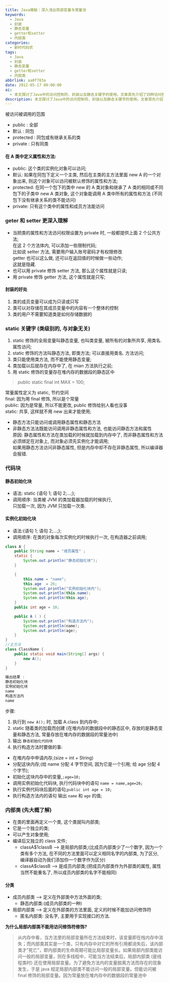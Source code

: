 ```yaml
---
title: Java揭秘：深入浅出局部变量与常量池
keywords:
  - Java
  - 封装
  - 静态变量
  - getter和setter
  - 内部类
categories:
  - 新时代码农
tags:
  - Java
  - 封装
  - 静态变量
  - getter和setter
  - 内部类
abbrlink: aa0f783a
date: 2012-05-17 00:00:00
ai:
  - 本文探讨了Java中的访问控制符、封装以及静态关键字的使用。文章首先介绍了四种访问控制符(public, 默认, protected, private)及其作用范围，包括它们在类和实例方法中的应用。接着，解释了getter和setter方法的深入理解，特别是当属性被设置为private时，如何通过这些方法进行数据验证和控制。然后详细描述了封装的好处，包括成员变量可读性的控制、类的整体内容控制和用户对内部实现细节的无需了解。文章还讨论了static关键字的使用，解释了静态变量（类变量）和静态方法的区别及使用方式，并说明了它们在内存中的存储位置。此外，阐述了代码块的概念，包括静态初始化块和实例化初始化块的执行顺序和作用。最后，对内部类的概念进行了概述，区分了成员内部类、局部内部类和匿名内部类，并解释了为什么局部内部类不能使用访问修饰符。
description: 本文探讨了Java中的访问控制符、封装以及静态关键字的使用。文章首先介绍了四种访问控制符(public, 默认, protected, private)及其作用范围，包括它们在类和实例方法中的应用。接着，解释了getter和setter方法的深入理解，特别是当属性被设置为private时，如何通过这些方法进行数据验证和控制。然后详细描述了封装的好处，包括成员变量可读性的控制、类的整体内容控制和用户对内部实现细节的无需了解。文章还讨论了static关键字的使用，解释了静态变量（类变量）和静态方法的区别及使用方式，并说明了它们在内存中的存储位置。此外，阐述了代码块的概念，包括静态初始化块和实例化初始化块的执行顺序和作用。最后，对内部类的概念进行了概述，区分了成员内部类、局部内部类和匿名内部类，并解释了为什么局部内部类不能使用访问修饰符。
---
```


被访问被调用的范围

- public : 全部
- 默认 : 同包
- protected : 同包或有继承关系的类
- private : 只有同类

#### 在 A 类中定义属性和方法:

- public: 这个类的实例化对象可以访问;
- 默认: 如果在同包下定义一个主类, 然后在主类的主方法里面 new A 的一个对象出来, 则这个对象可以访问被默认修饰的属性和方法;
- protected: 在同一个包下的类中 new 的 A 类对象和继承了 A 类的相同或不同包下的子类中 new A 类对象, 这个对象能调用 A 类中所有的属性和方法 (不同包下没有继承关系的类不能访问)
- private: 只有这个类中的属性和成员方法能访问

### geter 和 setter 更深入理解

- 当把类的属性和方法访问权限设置为 private 时, 一般都提供上面 2 个公共方法;  
   在这 2 个方法体内, 可以添加一些限制代码;  
   比如说 setter 方法, 需要用户输入账号密码才有权限修改  
   getter 也可以这么做, 还可以在返回值的时候做一些动作;  
   这就是隐藏.
- 也可以用 private 修饰 setter 方法, 那么这个属性就是只读;
- 用 private 修饰 getter 方法, 这个属性就是只写;

#### 封装的好处

1. 类的成员变量可以成为只读或只写
2. 类可以对存储在其成员变量中的内容有一个整体的控制
3. 类的用户不需要知道类是如何存储数据的

### static 关键字 (类级别的, 与对象无关)

1. static 修饰的全局变量叫静态变量, 也叫类变量, 被所有的对象所共享, 用类名. 属性访问;
2. static 修饰的方法叫静态方法, 即类方法; 可以直接用类名. 方法访问;
3. 类只能使用类方法, 而不能使用静态变量;
4. 类加载以后就存在内存中了, 在 mian 方法执行之前;
5. 用 static 修饰的变量存在堆内存的数据段的静态区中

> public static final int MAX = 100;

常量属性定义为 static, 节约空间  
final: 因为用 final 修饰, 所以是个常量  
public: 因为是常量, 所以不能更改, public 修饰给别人看也没事  
static: 共享, 这样就不用 new 出来才能使用;

- 静态方法只能访问或调用静态属性和静态方法
- 非静态方法法既能访问调用非静态属性和方法, 也能访问静态方法和属性  
   原因: 静态属性和方法在类加载的时候就加载到内存中了, 而非静态属性和方法必须绑定在对象上, 而对象必须先实例化才能调用;  
   如果用静态方法访问非静态属性, 但是内存中却不存在非静态属性, 所以编译器会报错.

### 代码块

#### 静态初始化块

- 语法: static {语句 1; 语句 2;…;};
- 调用顺序: 当类被 JVM 的类加载器加载的时候执行,  
   只加载一次, 因为 JVM 只加载一次类.

#### 实例化初始化块

- 语法:{语句 1; 语句 2;…;};
- 调用顺序: 在类的对象每次实例化的时候执行一次, 在构造器之前调用;

```java
class A {
    public String name = "成员属性" ;
    static {
        System.out.println("静态初始化块");
    }

    {
        this.name = "name";
        this.age  = 26;
        System.out.println("实例初始化块内");
        System.out.println(this.name);
        System.out.println(this.age);
    }
    public int age = 10;

    public A ( ) {
        System.out.println("构造方法内");
        System.out.println(name);
        System.out.println(age);
    }
}
//主方法
class ClassName {
    public static void main(String[] args) {
        new A();
    }
}

输出结果 :
静态初始化块
实例初始化块
name
构造方法内
name
```

步骤:

1. 执行到 `new A();` 时, 加载 A.class 到内存中;
2. static 随着类的加载而创建 (在堆内存的数据段中的静态区中, 存放的是静态变量和静态方法, 常量存放在堆内存的数据段的常量池中)
3. 输出 `静态初始化代码块`
4. 执行构造方法时要做的事:

- 在堆内存中申请内存;(size = int + String)
- 分配这块内存;(给 name 分配 4 字节空间, 因为它是一个引用; 给 age 分配 4 个字节);
- 初始化这块内存中的变量,`;age=10;`
- 调用实例初始化代码块, 执行代码块中的语句 `name = name,age=26;`
- 执行实例代码块后面的语句;`public int age = 10;`
- 执行构造方法内的语句 输出 `name` 和 `age` 的值;

### 内部类 (先大概了解)

- 在类的里面再定义一个类, 这个类就叫内部类;
- 它是一个独立的类;
- 可以产生对象使用;
- 编译后又独立的 class 文件;
  - classA$1classB –> 是局部内部类;(比成员内部类少了一个数字, 因为一个类有多个方法, 在不同的方法里面可以定义相同名字的内部类, 为了区分, 编译器自动为我们添加你一个数字作为区分)
  - classA$classB –> 是成员内部类;(把成员内部类作为外部类的属性, 属性当然不能重名了, 所以成员内部类的名字不能相同)

#### 分类

- 成员内部类 –> 定义在外部类中方法外面的类;
  - 静态内部类:(成员内部类的一种)
- 局部内部类 –> 定义在外部类的方法里面, 定义的时候不能加访问修饰符
  - 匿名内部类: 没名字, 主要用于实现接口的方法.

**为什么局部内部类不能用访问修饰符修饰?**

> 从内存中看，当方法里的局部变量所在方法结束时，该变量即在栈内存中消失；而内部类其实是一个类，只有内存中对它的所有引用都消失后，该内部类才”死亡”，即内部类的生命周期可能比局部变量长。如果局部内部类能访问一般的局部变量，则在多线程中，可能当方法结束后，局部内部类 (是线程类时) 还在使用局部变量。为了避免方法内的变量脱离方法而存在的现象发生，于是 java 规定局部内部类不能访问一般的局部变量。但能访问被 final 修饰的局部变量。因为常量放在堆内存中的数据段的常量池中
